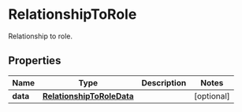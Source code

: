 

# RelationshipToRole

Relationship to role.
## Properties

Name | Type | Description | Notes
------------ | ------------- | ------------- | -------------
**data** | [**RelationshipToRoleData**](RelationshipToRoleData.md) |  |  [optional]



